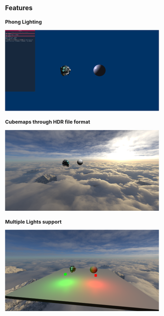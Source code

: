 ## Features
### Phong Lighting
![Phong Lighting Image](phong_lighting.png)

### Cubemaps through HDR file format
![Cubemap](cubemap.png)

### Multiple Lights support
![Multiple Lights](multiple_lights.png)
